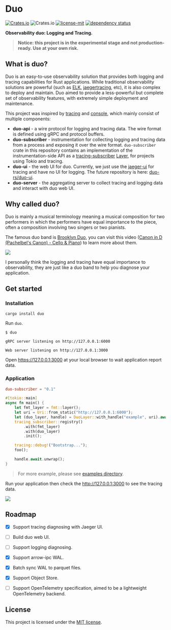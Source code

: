 # Duo

[![Crates.io](https://img.shields.io/crates/v/duo.svg)](https://crates.io/crates/duo)
![Crates.io](https://img.shields.io/crates/d/duo)
[![license-mit](https://img.shields.io/badge/license-MIT-yellow.svg)](./LICENSE)
[![dependency status](https://deps.rs/repo/github/duo-rs/duo/status.svg)](https://deps.rs/repo/github/duo-rs/duo)

**Observability duo: Logging and Tracing.**

> **Notice: this project is in the experimental stage and not production-ready. Use at your own risk.**

## What is duo?

Duo is an easy-to-use observability solution that provides both logging and tracing capabilities for Rust applications. While traditional observability solutions are powerful (such as [ELK](https://elastic.co), [jaegertracing](https://jaegertracing.io), etc), it is also complex to deploy and maintain. Duo aimed to provide a less-powerful but complete set of observability features, with extremely simple deployment and maintenance.

This project was inspired by [tracing](https://github.com/tokio-rs/tracing) and [console](https://github.com/tokio-rs/console), which mainly consist of multiple components:

- **duo-api** - a wire protocol for logging and tracing data. The wire format is defined using gRPC and protocol buffers.
- **duo-subscriber** - instrumentation for collecting logging and tracing data from a process and exposing it over the wire format. `duo-subscriber` crate in this repository contains an implementation of the instrumentation-side API as a [tracing-subscriber](https://crates.io/crates/tracing-subscriber) [Layer](https://docs.rs/tracing-subscriber/latest/tracing_subscriber/layer/trait.Layer.html), for projects using Tokio and tracing.
- **duo-ui** - the web UI for duo. Currently, we just use the [jaeger-ui](https://github.com/jaegertracing/jaeger-ui) for tracing and have no UI for logging. The future repository is here: [duo-rs/duo-ui](https://github.com/duo-rs/duo-ui).
- **duo-server** - the aggregating server to collect tracing and logging data and interact with duo web UI.

## Why called duo?

Duo is mainly a musical terminology meaning a musical composition for two performers in which the performers have equal importance to the piece, often a composition involving two singers or two pianists.

The famous duo band is [Brooklyn Duo](https://www.youtube.com/c/BrooklynDuo), you can visit this video ([Canon in D (Pachelbel's Canon) - Cello & Piano](https://www.youtube.com/watch?v=Ptk_1Dc2iPY)) to learn more about them.

![](https://i.ytimg.com/vi/Ptk_1Dc2iPY/maxresdefault.jpg)

I personally think the logging and tracing have equal importance to observability, they are just like a duo band to help you diagnose your application.

## Get started

### Installation

```
cargo install duo
```

Run `duo`.

```
$ duo

gRPC server listening on http://127.0.0.1:6000

Web server listening on http://127.0.0.1:3000
```

Open https://127.0.0.1:3000 at your local browser to wait application report data.

### Application

```toml
duo-subscriber = "0.1"
```

```rs
#[tokio::main]
async fn main() {
    let fmt_layer = fmt::layer();
    let uri = Uri::from_static("http://127.0.0.1:6000");
    let (duo_layer, handle) = DuoLayer::with_handle("example", uri).await;
    tracing_subscriber::registry()
        .with(fmt_layer)
        .with(duo_layer)
        .init();

    tracing::debug!("Bootstrap...");
    foo();

    handle.await.unwrap();
}
```

> For more example, please see [examples directory](./duo-subscriber/examples/).

Run your application then check the http://127.0.0.1:3000 to see the tracing data.

![](./duo-ui.png)

## Roadmap

- [x] Support tracing diagnosing with Jaeger UI.

- [ ] Build duo web UI.

- [ ] Support logging diagnosing.

- [x] Support arrow-ipc WAL.

- [x] Batch sync WAL to parquet files.

- [x] Support Object Store.

- [ ] Support OpenTelemetry specification, aimed to be a lightweight OpenTelemetry backend.

## License

This project is licensed under the [MIT license](./LICENSE).
